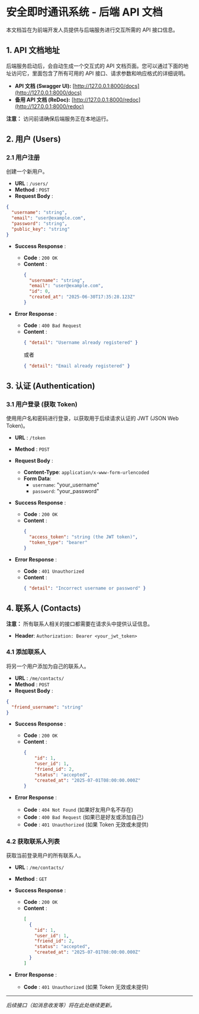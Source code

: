 # 安全即时通讯系统 - 后端 API 文档

本文档旨在为前端开发人员提供与后端服务进行交互所需的 API 接口信息。

## 1. API 文档地址

后端服务启动后，会自动生成一个交互式的 API 文档页面。您可以通过下面的地址访问它，里面包含了所有可用的 API 接口、请求参数和响应格式的详细说明。

- **API 文档 (Swagger UI):** [http://127.0.0.1:8000/docs](http://127.0.0.1:8000/docs)
- **备用 API 文档 (ReDoc):** [http://127.0.0.1:8000/redoc](http://127.0.0.1:8000/redoc)

**注意：** 访问前请确保后端服务正在本地运行。

## 2. 用户 (Users)

### 2.1 用户注册

创建一个新用户。

- **URL** : `/users/`
- **Method** : `POST`
- **Request Body** :

```json
{
  "username": "string",
  "email": "user@example.com",
  "password": "string",
  "public_key": "string"
}
```

- **Success Response** :
  - **Code** : `200 OK`
  - **Content** :
    ```json
    {
      "username": "string",
      "email": "user@example.com",
      "id": 0,
      "created_at": "2025-06-30T17:35:28.123Z"
    }
    ```

- **Error Response** :
  - **Code** : `400 Bad Request`
  - **Content** :
    ```json
    { "detail": "Username already registered" }
    ```
    或者
    ```json
    { "detail": "Email already registered" }
    ```

## 3. 认证 (Authentication)

### 3.1 用户登录 (获取 Token)

使用用户名和密码进行登录，以获取用于后续请求认证的 JWT (JSON Web Token)。

- **URL** : `/token`
- **Method** : `POST`
- **Request Body** :
  - **Content-Type**: `application/x-www-form-urlencoded`
  - **Form Data**:
    - `username`: "your_username"
    - `password`: "your_password"

- **Success Response** :
  - **Code** : `200 OK`
  - **Content** :
    ```json
    {
      "access_token": "string (the JWT token)",
      "token_type": "bearer"
    }
    ```

- **Error Response** :
  - **Code** : `401 Unauthorized`
  - **Content** :
    ```json
    { "detail": "Incorrect username or password" }
    ```

## 4. 联系人 (Contacts)

**注意：** 所有联系人相关的接口都需要在请求头中提供认证信息。

- **Header**: `Authorization: Bearer <your_jwt_token>`

### 4.1 添加联系人

将另一个用户添加为自己的联系人。

- **URL** : `/me/contacts/`
- **Method** : `POST`
- **Request Body** :

```json
{
  "friend_username": "string"
}
```

- **Success Response** :
  - **Code** : `200 OK`
  - **Content** :
    ```json
    {
        "id": 1,
        "user_id": 1,
        "friend_id": 2,
        "status": "accepted",
        "created_at": "2025-07-01T08:00:00.000Z"
    }
    ```

- **Error Response** :
  - **Code** : `404 Not Found` (如果好友用户名不存在)
  - **Code** : `400 Bad Request` (如果已是好友或添加自己)
  - **Code** : `401 Unauthorized` (如果 Token 无效或未提供)

### 4.2 获取联系人列表

获取当前登录用户的所有联系人。

- **URL** : `/me/contacts/`
- **Method** : `GET`

- **Success Response** :
  - **Code** : `200 OK`
  - **Content** :
    ```json
    [
      {
        "id": 1,
        "user_id": 1,
        "friend_id": 2,
        "status": "accepted",
        "created_at": "2025-07-01T08:00:00.000Z"
      }
    ]
    ```

- **Error Response** :
    - **Code** : `401 Unauthorized` (如果 Token 无效或未提供)


---
*后续接口（如消息收发等）将在此处继续更新。*